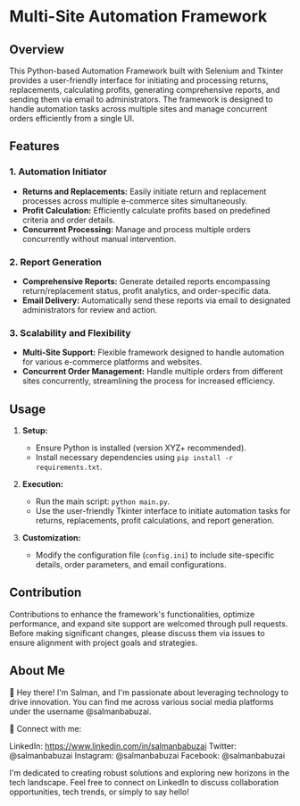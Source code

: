 # Multi-Site Automation Framework

## Overview

This Python-based Automation Framework built with Selenium and Tkinter provides a user-friendly interface for initiating and processing returns, replacements, calculating profits, generating comprehensive reports, and sending them via email to administrators. The framework is designed to handle automation tasks across multiple sites and manage concurrent orders efficiently from a single UI.

## Features

### 1. Automation Initiator
- **Returns and Replacements:** Easily initiate return and replacement processes across multiple e-commerce sites simultaneously.
- **Profit Calculation:** Efficiently calculate profits based on predefined criteria and order details.
- **Concurrent Processing:** Manage and process multiple orders concurrently without manual intervention.

### 2. Report Generation
- **Comprehensive Reports:** Generate detailed reports encompassing return/replacement status, profit analytics, and order-specific data.
- **Email Delivery:** Automatically send these reports via email to designated administrators for review and action.

### 3. Scalability and Flexibility
- **Multi-Site Support:** Flexible framework designed to handle automation for various e-commerce platforms and websites.
- **Concurrent Order Management:** Handle multiple orders from different sites concurrently, streamlining the process for increased efficiency.

## Usage

1. **Setup:**
   - Ensure Python is installed (version XYZ+ recommended).
   - Install necessary dependencies using `pip install -r requirements.txt`.
   
2. **Execution:**
   - Run the main script: `python main.py`.
   - Use the user-friendly Tkinter interface to initiate automation tasks for returns, replacements, profit calculations, and report generation.
   
3. **Customization:**
   - Modify the configuration file (`config.ini`) to include site-specific details, order parameters, and email configurations.

## Contribution

Contributions to enhance the framework's functionalities, optimize performance, and expand site support are welcomed through pull requests. Before making significant changes, please discuss them via issues to ensure alignment with project goals and strategies.

## About Me
👋 Hey there! I'm Salman, and I'm passionate about leveraging technology to drive innovation. You can find me across various social media platforms under the username @salmanbabuzai.

🌟 Connect with me:

LinkedIn: https://www.linkedin.com/in/salmanbabuzai
Twitter: @salmanbabuzai
Instagram: @salmanbabuzai
Facebook: @salmanbabuzai

I'm dedicated to creating robust solutions and exploring new horizons in the tech landscape. Feel free to connect on LinkedIn to discuss collaboration opportunities, tech trends, or simply to say hello!
